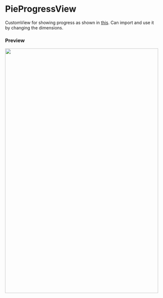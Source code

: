 # PieProgressView
CustomView for showing progress as shown in [this][1]. Can import and use it by changing the dimensions.


### Preview  

<a href="url"><img src="https://github.com/nieldeokar/PieProgressView/blob/master/Preview/PieProgressView.gif?raw=true" align="left" height="800" width="500" ></a>


[1]: https://medium.com/@nieldeokar/using-glide-save-some-time-here-60f41e29d30a

